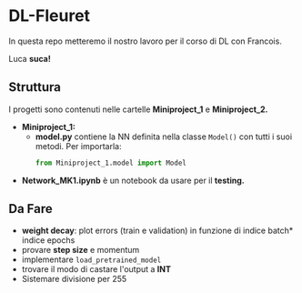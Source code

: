 # DL-Fleuret

In questa repo metteremo il nostro lavoro per il corso di DL con Francois.

Luca  **suca!**

## Struttura

I progetti sono contenuti nelle cartelle **Miniproject_1** e **Miniproject_2.**
- **Miniproject_1:**
    - **model.py** contiene la NN definita nella classe ```Model()``` con tutti i suoi metodi. 
    Per importarla: 
        ```python
        from Miniproject_1.model import Model
        ```
- **Network_MK1.ipynb** è un notebook da usare per il **testing.**

## Da Fare
- **weight decay**: plot errors (train e validation) in funzione di indice batch* indice epochs
- provare **step size** e momentum
- implementare ```load_pretrained_model```
- trovare il modo di castare l'output a **INT**
- Sistemare divisione per 255
